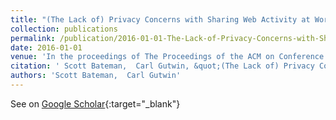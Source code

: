 ```yaml
---
title: "(The Lack of) Privacy Concerns with Sharing Web Activity at Work and the Implications for Collaborative Search"
collection: publications
permalink: /publication/2016-01-01-The-Lack-of-Privacy-Concerns-with-Sharing-Web-Activity-at-Work-and-the-Implications-for-Collaborative-Search
date: 2016-01-01
venue: 'In the proceedings of The Proceedings of the ACM on Conference on Human Information Interaction and Retrieval'
citation: ' Scott Bateman,  Carl Gutwin, &quot;(The Lack of) Privacy Concerns with Sharing Web Activity at Work and the Implications for Collaborative Search.&quot; In the proceedings of The Proceedings of the ACM on Conference on Human Information Interaction and Retrieval, 2016.'
authors: 'Scott Bateman,  Carl Gutwin'
---
```

See on [Google Scholar](https://scholar.google.com/scholar?q=(The+Lack+of)+Privacy+Concerns+with+Sharing+Web+Activity+at+Work+and+the+Implications+for+Collaborative+Search){:target="_blank"}
